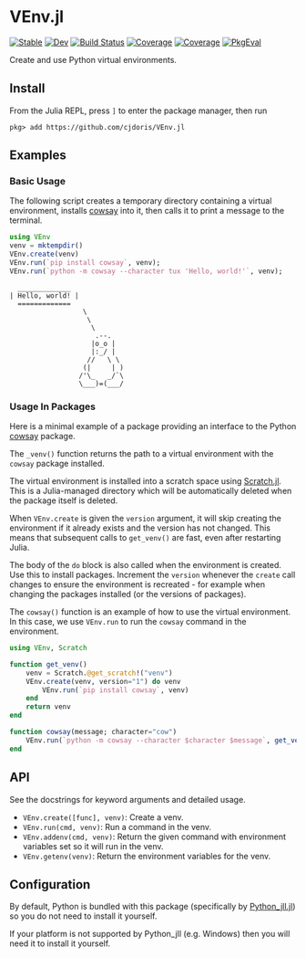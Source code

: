 # VEnv.jl

[![Stable](https://img.shields.io/badge/docs-stable-blue.svg)](https://cjdoris.github.io/VEnv.jl/stable/)
[![Dev](https://img.shields.io/badge/docs-dev-blue.svg)](https://cjdoris.github.io/VEnv.jl/dev/)
[![Build Status](https://github.com/cjdoris/VEnv.jl/actions/workflows/CI.yml/badge.svg?branch=main)](https://github.com/cjdoris/VEnv.jl/actions/workflows/CI.yml?query=branch%3Amain)
[![Coverage](https://codecov.io/gh/cjdoris/VEnv.jl/branch/main/graph/badge.svg)](https://codecov.io/gh/cjdoris/VEnv.jl)
[![Coverage](https://coveralls.io/repos/github/cjdoris/VEnv.jl/badge.svg?branch=main)](https://coveralls.io/github/cjdoris/VEnv.jl?branch=main)
[![PkgEval](https://JuliaCI.github.io/NanosoldierReports/pkgeval_badges/P/VEnv.svg)](https://JuliaCI.github.io/NanosoldierReports/pkgeval_badges/report.html)

Create and use Python virtual environments.

## Install

From the Julia REPL, press `]` to enter the package manager, then run
```
pkg> add https://github.com/cjdoris/VEnv.jl
```

## Examples

### Basic Usage

The following script creates a temporary directory containing a virtual environment,
installs [cowsay](https://pypi.org/project/cowsay/) into it, then calls it to print a
message to the terminal.

```julia
using VEnv
venv = mktempdir()
VEnv.create(venv)
VEnv.run(`pip install cowsay`, venv);
VEnv.run(`python -m cowsay --character tux 'Hello, world!'`, venv);
```
```text
  _____________
| Hello, world! |
  =============
                  \
                   \
                    \
                     .--.
                    |o_o |
                    |:_/ |
                   //   \ \
                  (|     | )
                 /'\_   _/`\
                 \___)=(___/
```

### Usage In Packages

Here is a minimal example of a package providing an interface to the Python
[cowsay](https://pypi.org/project/cowsay/) package.

The `_venv()` function returns the path to a virtual environment with the `cowsay` package
installed.

The virtual environment is installed into a scratch space using
[Scratch.jl](https://github.com/JuliaPackaging/Scratch.jl). This is a Julia-managed
directory which will be automatically deleted when the package itself is deleted.

When `VEnv.create` is given the `version` argument, it will skip creating the environment if
it already exists and the version has not changed. This means that subsequent calls to
`get_venv()` are fast, even after restarting Julia.

The body of the `do` block is also called when the environment is created. Use this to
install packages. Increment the `version` whenever the `create` call changes to ensure the
environment is recreated - for example when changing the packages installed (or the versions
of packages).

The `cowsay()` function is an example of how to use the virtual environment. In this case,
we use `VEnv.run` to run the `cowsay` command in the environment.

```julia
using VEnv, Scratch

function get_venv()
    venv = Scratch.@get_scratch!("venv")
    VEnv.create(venv, version="1") do venv
        VEnv.run(`pip install cowsay`, venv)
    end
    return venv
end

function cowsay(message; character="cow")
    VEnv.run(`python -m cowsay --character $character $message`, get_venv())
end
```

## API

See the docstrings for keyword arguments and detailed usage.

- `VEnv.create([func], venv)`: Create a venv.
- `VEnv.run(cmd, venv)`: Run a command in the venv.
- `VEnv.addenv(cmd, venv)`: Return the given command with environment variables set so it
  will run in the venv.
- `VEnv.getenv(venv)`: Return the environment variables for the venv.

## Configuration

By default, Python is bundled with this package (specifically by
[Python_jll.jl](https://github.com/JuliaBinaryWrappers/Python_jll.jl)) so you do not need to
install it yourself.

If your platform is not supported by Python_jll (e.g. Windows) then you will need it to
install it yourself.
